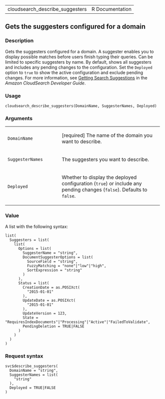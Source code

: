 <table style="width: 100%;">
<tbody>
<tr class="odd">
<td>cloudsearch_describe_suggesters</td>
<td style="text-align: right;">R Documentation</td>
</tr>
</tbody>
</table>

## Gets the suggesters configured for a domain

### Description

Gets the suggesters configured for a domain. A suggester enables you to
display possible matches before users finish typing their queries. Can
be limited to specific suggesters by name. By default, shows all
suggesters and includes any pending changes to the configuration. Set
the `Deployed` option to `true` to show the active configuration and
exclude pending changes. For more information, see <a
href="https://docs.aws.amazon.com/cloudsearch/latest/developerguide/getting-suggestions.html"
target="_blank">Getting Search Suggestions</a> in the *Amazon
CloudSearch Developer Guide*.

### Usage

    cloudsearch_describe_suggesters(DomainName, SuggesterNames, Deployed)

### Arguments

<table>
<colgroup>
<col style="width: 35%" />
<col style="width: 65%" />
</colgroup>
<tbody>
<tr class="odd">
<td><code
id="cloudsearch_describe_suggesters_:_DomainName">DomainName</code></td>
<td><p>[required] The name of the domain you want to describe.</p></td>
</tr>
<tr class="even">
<td><code
id="cloudsearch_describe_suggesters_:_SuggesterNames">SuggesterNames</code></td>
<td><p>The suggesters you want to describe.</p></td>
</tr>
<tr class="odd">
<td><code
id="cloudsearch_describe_suggesters_:_Deployed">Deployed</code></td>
<td><p>Whether to display the deployed configuration (<code>true</code>)
or include any pending changes (<code>false</code>). Defaults to
<code>false</code>.</p></td>
</tr>
</tbody>
</table>

### Value

A list with the following syntax:

    list(
      Suggesters = list(
        list(
          Options = list(
            SuggesterName = "string",
            DocumentSuggesterOptions = list(
              SourceField = "string",
              FuzzyMatching = "none"|"low"|"high",
              SortExpression = "string"
            )
          ),
          Status = list(
            CreationDate = as.POSIXct(
              "2015-01-01"
            ),
            UpdateDate = as.POSIXct(
              "2015-01-01"
            ),
            UpdateVersion = 123,
            State = "RequiresIndexDocuments"|"Processing"|"Active"|"FailedToValidate",
            PendingDeletion = TRUE|FALSE
          )
        )
      )
    )

### Request syntax

    svc$describe_suggesters(
      DomainName = "string",
      SuggesterNames = list(
        "string"
      ),
      Deployed = TRUE|FALSE
    )
